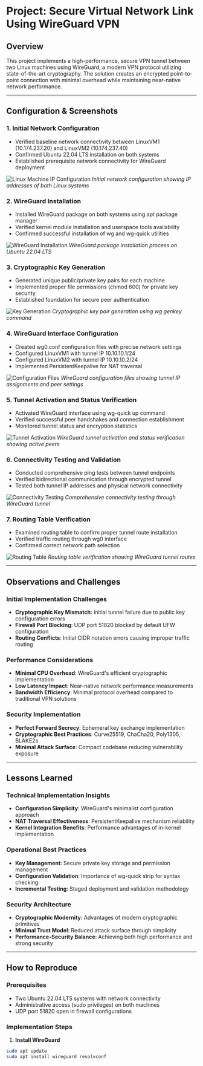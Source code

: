 # Project: Secure Virtual Network Link Using WireGuard VPN

## Overview
This project implements a high-performance, secure VPN tunnel between two Linux machines using WireGuard, a modern VPN protocol utilizing state-of-the-art cryptography. The solution creates an encrypted point-to-point connection with minimal overhead while maintaining near-native network performance.

---

## Configuration & Screenshots

### 1. Initial Network Configuration
- Verified baseline network connectivity between LinuxVM1 (10.174.237.20) and LinuxVM2 (10.174.237.40)
- Confirmed Ubuntu 22.04 LTS installation on both systems
- Established prerequisite network connectivity for WireGuard deployment

![Linux Machine IP Configuration](screenshots/linuxvm-ip-configuration.png)
*Initial network configuration showing IP addresses of both Linux systems*

### 2. WireGuard Installation
- Installed WireGuard package on both systems using apt package manager
- Verified kernel module installation and userspace tools availability
- Confirmed successful installation of wg and wg-quick utilities

![WireGuard Installation](screenshots/wireguard-installation.png)
*WireGuard package installation process on Ubuntu 22.04 LTS*

### 3. Cryptographic Key Generation
- Generated unique public/private key pairs for each machine
- Implemented proper file permissions (chmod 600) for private key security
- Established foundation for secure peer authentication

![Key Generation](screenshots/key-generation.png)
*Cryptographic key pair generation using wg genkey command*

### 4. WireGuard Interface Configuration
- Created wg0.conf configuration files with precise network settings
- Configured LinuxVM1 with tunnel IP 10.10.10.1/24
- Configured LinuxVM2 with tunnel IP 10.10.10.2/24
- Implemented PersistentKeepalive for NAT traversal

![Configuration Files](screenshots/wg0-configuration.png)
*WireGuard configuration files showing tunnel IP assignments and peer settings*

### 5. Tunnel Activation and Status Verification
- Activated WireGuard interface using wg-quick up command
- Verified successful peer handshakes and connection establishment
- Monitored tunnel status and encryption statistics

![Tunnel Activation](screenshots/tunnel-activation.png)
*WireGuard tunnel activation and status verification showing active peers*

### 6. Connectivity Testing and Validation
- Conducted comprehensive ping tests between tunnel endpoints
- Verified bidirectional communication through encrypted tunnel
- Tested both tunnel IP addresses and physical network connectivity

![Connectivity Testing](screenshots/connectivity-testing.png)
*Comprehensive connectivity testing through WireGuard tunnel*

### 7. Routing Table Verification
- Examined routing table to confirm proper tunnel route installation
- Verified traffic routing through wg0 interface
- Confirmed correct network path selection

![Routing Table](screenshots/routing-table.png)
*Routing table verification showing WireGuard tunnel routes*

---

## Observations and Challenges

### Initial Implementation Challenges
- **Cryptographic Key Mismatch**: Initial tunnel failure due to public key configuration errors
- **Firewall Port Blocking**: UDP port 51820 blocked by default UFW configuration
- **Routing Conflicts**: Initial CIDR notation errors causing improper traffic routing

### Performance Considerations
- **Minimal CPU Overhead**: WireGuard's efficient cryptographic implementation
- **Low Latency Impact**: Near-native network performance measurements
- **Bandwidth Efficiency**: Minimal protocol overhead compared to traditional VPN solutions

### Security Implementation
- **Perfect Forward Secrecy**: Ephemeral key exchange implementation
- **Cryptographic Best Practices**: Curve25519, ChaCha20, Poly1305, BLAKE2s
- **Minimal Attack Surface**: Compact codebase reducing vulnerability exposure

---

## Lessons Learned

### Technical Implementation Insights
- **Configuration Simplicity**: WireGuard's minimalist configuration approach
- **NAT Traversal Effectiveness**: PersistentKeepalive mechanism reliability
- **Kernel Integration Benefits**: Performance advantages of in-kernel implementation

### Operational Best Practices
- **Key Management**: Secure private key storage and permission management
- **Configuration Validation**: Importance of wg-quick strip for syntax checking
- **Incremental Testing**: Staged deployment and validation methodology

### Security Architecture
- **Cryptographic Modernity**: Advantages of modern cryptographic primitives
- **Minimal Trust Model**: Reduced attack surface through simplicity
- **Performance-Security Balance**: Achieving both high performance and strong security

---

## How to Reproduce

### Prerequisites
- Two Ubuntu 22.04 LTS systems with network connectivity
- Administrative access (sudo privileges) on both machines
- UDP port 51820 open in firewall configurations

### Implementation Steps

1. **Install WireGuard**
```bash
sudo apt update
sudo apt install wireguard resolvconf